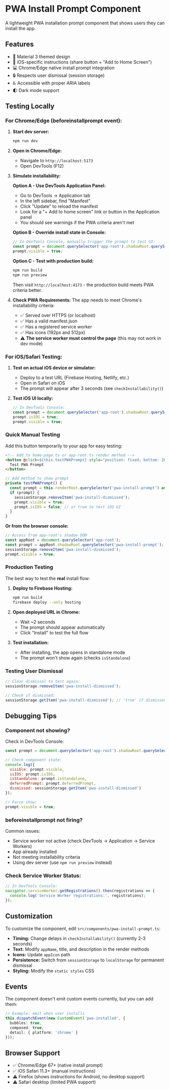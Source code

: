 # PWA Install Prompt Component

A lightweight PWA installation prompt component that shows users they can install the app.

## Features

- 🎨 Material 3 themed design
- 📱 iOS-specific instructions (share button + "Add to Home Screen")
- 💻 Chrome/Edge native install prompt integration
- 🔒 Respects user dismissal (session storage)
- ♿ Accessible with proper ARIA labels
- 🌓 Dark mode support

## Testing Locally

### For Chrome/Edge (beforeinstallprompt event):

1. **Start dev server:**
   ```bash
   npm run dev
   ```

2. **Open in Chrome/Edge:**
   - Navigate to `http://localhost:5173`
   - Open DevTools (F12)

3. **Simulate installability:**
   
   **Option A - Use DevTools Application Panel:**
   - Go to DevTools → Application tab
   - In the left sidebar, find "Manifest"
   - Click "Update" to reload the manifest
   - Look for a "+ Add to home screen" link or button in the Application panel
   - You should see warnings if the PWA criteria aren't met

   **Option B - Override install state in Console:**
   ```javascript
   // In DevTools Console, manually trigger the prompt to test UI:
   const prompt = document.querySelector('app-root').shadowRoot.querySelector('pwa-install-prompt');
   prompt.visible = true;
   ```

   **Option C - Test with production build:**
   ```bash
   npm run build
   npm run preview
   ```
   Then visit `http://localhost:4173` - the production build meets PWA criteria better.

4. **Check PWA Requirements:**
   The app needs to meet Chrome's installability criteria:
   - ✅ Served over HTTPS (or localhost)
   - ✅ Has a valid manifest.json
   - ✅ Has a registered service worker
   - ✅ Has icons (192px and 512px)
   - ⚠️ **The service worker must control the page** (this may not work in dev mode)

### For iOS/Safari Testing:

1. **Test on actual iOS device or simulator:**
   - Deploy to a test URL (Firebase Hosting, Netlify, etc.)
   - Open in Safari on iOS
   - The prompt will appear after 3 seconds (see `checkInstallability()`)

2. **Test iOS UI locally:**
   ```javascript
   // In DevTools Console:
   const prompt = document.querySelector('app-root').shadowRoot.querySelector('pwa-install-prompt');
   prompt.isIOS = true;
   prompt.visible = true;
   ```

### Quick Manual Testing

Add this button temporarily to your app for easy testing:

```html
<!-- Add to home-page.ts or app-root.ts render method -->
<button @click=${this.testPWAPrompt} style="position: fixed; bottom: 200px; right: 20px; z-index: 9999;">
  Test PWA Prompt
</button>
```

```typescript
// Add method to show prompt
private testPWAPrompt() {
  const prompt = this.renderRoot.querySelector('pwa-install-prompt') as any;
  if (prompt) {
    sessionStorage.removeItem('pwa-install-dismissed');
    prompt.visible = true;
    prompt.isIOS = false; // or true to test iOS UI
  }
}
```

**Or from the browser console:**
```javascript
// Access from app-root's shadow DOM
const appRoot = document.querySelector('app-root');
const prompt = appRoot.shadowRoot.querySelector('pwa-install-prompt');
sessionStorage.removeItem('pwa-install-dismissed');
prompt.visible = true;
```

### Production Testing

The best way to test the **real** install flow:

1. **Deploy to Firebase Hosting:**
   ```bash
   npm run build
   firebase deploy --only hosting
   ```

2. **Open deployed URL in Chrome:**
   - Wait ~2 seconds
   - The prompt should appear automatically
   - Click "Install" to test the full flow

3. **Test installation:**
   - After installing, the app opens in standalone mode
   - The prompt won't show again (checks `isStandalone`)

### Testing User Dismissal

```javascript
// Clear dismissal to test again:
sessionStorage.removeItem('pwa-install-dismissed');

// Check if dismissed:
sessionStorage.getItem('pwa-install-dismissed'); // 'true' if dismissed
```

## Debugging Tips

### Component not showing?

Check in DevTools Console:

```javascript
const prompt = document.querySelector('app-root').shadowRoot.querySelector('pwa-install-prompt');

// Check component state:
console.log({
  visible: prompt.visible,
  isIOS: prompt.isIOS,
  isStandalone: prompt.isStandalone,
  deferredPrompt: prompt.deferredPrompt,
  dismissed: sessionStorage.getItem('pwa-install-dismissed')
});

// Force show:
prompt.visible = true;
```

### beforeinstallprompt not firing?

Common issues:
- Service worker not active (check DevTools → Application → Service Workers)
- App already installed
- Not meeting installability criteria
- Using dev server (use `npm run preview` instead)

### Check Service Worker Status:

```javascript
// In DevTools Console:
navigator.serviceWorker.getRegistrations().then(registrations => {
  console.log('Service Worker registrations:', registrations);
});
```

## Customization

To customize the component, edit `src/components/pwa-install-prompt.ts`:

- **Timing:** Change delays in `checkInstallability()` (currently 2-3 seconds)
- **Text:** Modify `appName`, title, and description in the render methods
- **Icons:** Update `appIcon` path
- **Persistence:** Switch from `sessionStorage` to `localStorage` for permanent dismissal
- **Styling:** Modify the `static styles` CSS

## Events

The component doesn't emit custom events currently, but you can add them:

```typescript
// Example: emit when user installs
this.dispatchEvent(new CustomEvent('pwa-installed', {
  bubbles: true,
  composed: true,
  detail: { platform: 'chrome' }
}));
```

## Browser Support

- ✅ Chrome/Edge 67+ (native install prompt)
- ✅ iOS Safari 11.3+ (manual instructions)
- ⚠️ Firefox (shows instructions for Android, no desktop support)
- ⚠️ Safari desktop (limited PWA support)
